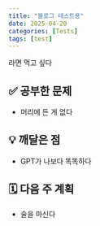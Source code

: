 ```yaml
---
title: "블로그 테스트용"
date: 2025-04-20
categories: [Tests]
tags: [test]
---
```


라면 먹고 싶다

## ✅ 공부한 문제
- 머리에 든 게 없다

## 💡 깨달은 점
- GPT가 나보다 똑똑하다

## 🗓️ 다음 주 계획
- 술을 마신다